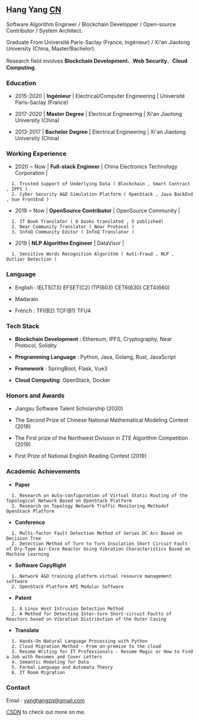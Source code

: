 ## Hang Yang [CN](index_cn.md)

Software Algorithm Engineer / Blockchain Developper / Open-source Contributor / System Architect.

Graduate From Université Paris-Saclay (France, Ingénieur) / Xi'an Jiaotong University (China, Master/Bachelor).

Research field involves **Blockchain Development**、**Web Security**、**Cloud Computing**.


### Education

  - 2015-2020 | **Ingénieur** | Electrical/Computer Engineering | Université Paris-Saclay (France)

  - 2017-2020 | **Master Degree** | Electrical Engineering | Xi'an Jiaotong University (China)

  - 2013-2017 | **Bachelor Degree** | Electrical Engineering | Xi'an Jiaotong University (China)


### Working Experience

  - 2020 ~ Now | **Full-stack Engineer** | China Electronics Technology Corporation | 

  ```
    1. Trusted Support of Underlying Data ( Blockchain , Smart Contract , IPFS )
    2. Cyber Security A&D Simulation Platform ( OpenStack , Java BackEnd , Vue FrontEnd )
  ```


  - 2019 ~ Now | **OpenSource Contributor** | OpenSource Community | 

  ```
    1. IT Book Translator ( 6 books translated , 5 published)
    2. Near Community Translator ( Near Protocol )
    3. InfoQ Community Editor ( InfoQ Translator )
  ```

  - 2019 | **NLP Algorithm Engineer** | DataVisor | 

  ```
    1. Sensitive Words Recognition Algorithm ( Auti-Fraud , NLP , Outlier Detection )
  ```

### Language

  - English : IELTS(7.5) EFSET(C2) ITP(603) CET6(630) CET4(660)

  - Madarain

  - French : TFI(B2) TCF(B1) TFU4
  
### Tech Stack

  - **Blockchain Development** : Ethereum, IPFS, Cryptography, Near Protocol, Solidity

  - **Programming Language** : Python, Java, Golang, Rust, JavaScript

  - **Framework** : SpringBoot, Flask, Vue3

  - **Cloud Computing**: OpenStack, Docker

### Honors and Awards
  - Jiangsu Software Talent Scholarship (2020)

  - The Second Prize of Chinese National Mathematical Modeling Contest (2018)

  - The First prize of the Northwest Division in ZTE Algorithm Competition (2019)

  - First Prize of National English Reading Contest (2019)

### Academic Achievements

  - **Paper**

  ```
    1. Research on Auto-configuration of Virtual Static Routing of the Topological Network Based on OpenStack Platform 
    2. Research on Topology Network Traffic Monitoring Methodof OpenStack Platform  
  ```

  - **Conference**

  ```
    1. Multi-factor Fault Detection Method of Series DC Arc Based on Decision Tree
    2. Detection Method of Turn to Turn Insulation Short Circuit Fault of Dry-Type Air-Core Reactor Using Vibration Characteristics Based on Machine Learning
  ```

  - **Software CopyRight**

  ```
    1. Network A&D training platform virtual resource management software
    2. OpenStack Platform API Modular Software
  ```

  - **Patent**

  ```
    1. A Linux Host Intrusion Detection Method
    2. A Method for Detecting Inter-turn Short-circuit Faults of Reactors based on Vibration Distribution of the Outer Casing
  ```

  - **Translate**

  ```
    1. Hands-On Natural Language Processing with Python
    2. Cloud Migration Method - From on-premise to the cloud
    3. Resume Writing for IT Professionals - Resume Magic or How to Find a Job with Resumes and Cover Letters
    4. Semantic Modeling for Data
    5. Formal Language and Automata Theory
    6. IT Room Migration
  ```


### Contact
  Email : yanghangzq@gmail.com

  [CSDN](https://blog.csdn.net/weixin_43982484?type=blog) to check out more on me.


